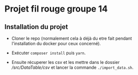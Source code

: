 # Projet fil rouge groupe 14
 
 ## **Installation du projet**
 
 * Cloner le repo (normalement cela à déjà du etre fait pendant l'installation du docker pour ceux concerné).
 
 * Exécuter `composer install` puis `yarn`.
 
 * Ensuite récuperer les csv et les mettre dans le dossier _/src/DataTable/csv_ et lancer la commande ``./import_data.sh``.
 